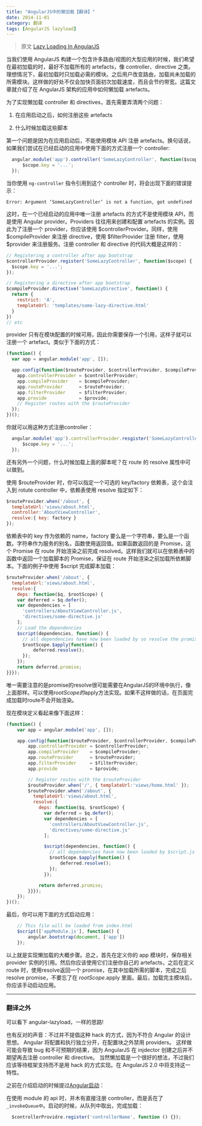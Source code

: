 ```yaml
---
title: "AngularJS中的懒加载【翻译】"
date: 2014-11-01
category: 翻译
tags: [AngularJS lazyload]
---
```


> 原文 [Lazy Loading In AngularJS](http://ify.io/lazy-loading-in-angularjs/)

当我们使用 AngularJS 构建一个包含许多路由/视图的大型应用的时候，我们希望在最初加载的时，最好不加载所有的 artefacts，像 controller、directive 之类。理想情况下，最初加载时只加载必需的模块。之后用户改变路由，加载尚未加载的所需模块。这样做的好处不仅会加快页面初次加载速度，而且会节约带宽。这篇文章就介绍了在 AngularJS 架构的应用中如何懒加载 artefacts。

<!-- more -->

为了实现懒加载 controller 和 directives，首先需要弄清两个问题：

1. 在应用启动之后，如何注册这些 artefacts

2. 什么时候加载这些脚本

第一个问题是因为在应用启动后，不能使用模块 API 注册 artefacts。换句话说，如果我们尝试在已经启动的应用中使用下面的方式注册一个 controller:

```js
  angular.module('app').controller('SomeLazyController', function($scope) {
      $scope.key = '...';
  });
```

当你使用 `ng-controller` 指令引用到这个 controller 时，将会出现下面的错误提示：

`Error: Argument ‘SomeLazyController’ is not a function, got undefined`

这时，在一个已经启动的应用中唯一注册 artefacts 的方式不是使用模块 API，而是使用 Angular provider。Providers 往往用来创建和配置 artefacts 的实例。因此为了注册一个 provider，你应该使用 $controllerProvider。同样，使用 $compileProvider 来注册 directive，使用 $filterProvider 注册 filter，使用 $provider 来注册服务。注册 controller 和 directive 的代码大概是这样的：

```js
// Registering a controller after app bootstrap
$controllerProvider.register('SomeLazyController', function($scope) {
  $scope.key = '...';
});

// Registering a directive after app bootstrap
$compileProvider.directive('SomeLazyDirective', function() {
  return {
    restrict: 'A',
    templateUrl: 'templates/some-lazy-directive.html'
  }
})
// etc
```

provider 只有在模块配置的时候可用，因此你需要保存一个引用，这样子就可以注册一个 artefact。类似于下面的方式：

```js
(function() {
  var app = angular.module('app', []);

  app.config(function($routeProvider, $controllerProvider, $compileProvider, $filterProvider, $provide) {
    app.controllerProvider = $controllerProvider;
    app.compileProvider    = $compileProvider;
    app.routeProvider      = $routeProvider;
    app.filterProvider     = $filterProvider;
    app.provide            = $provide;
    // Register routes with the $routeProvider
  });
})();
```

你就可以用这种方式注册controller：
```js  
  angular.module('app').controllerProvider.resgister('SomeLazyController', function($scope) {
      $scope.key = '...';
  });
```
还有另外一个问题，什么时候加载上面的脚本呢？在 route 的 resolve 属性中可以做到。

使用 $routeProvider 时，你可以指定一个可选的 key/factory 依赖表，这个会注入到 rotute controller 中，依赖表使用 resolve 指定如下：

```js
$routeProvider.when('/about', {
  templateUrl:'views/about.html',
  controller:'AboutViewController',
  resolve:{ key: factory }
});
```

依赖表中的 key 作为依赖的 name，factory 要么是一个字符串，要么是一个函数。字符串作为服务的别名，函数使用返回值。如果函数返回的是 Promise，这个 Promise 在 route 开始渲染之前完成 resolved。这样我们就可以在依赖表中的函数中返回一个加载脚本的 Promise，保证在 route 开始渲染之前加载所依赖脚本。下面的例子中使用 $script 完成脚本加载：

```js
$routeProvider.when('/about', {
  templateUrl:'views/about.html',
  resolve:{
    deps: function($q, $rootScope) {
    var deferred = $q.defer();
    var dependencies = [
      'controllers/AboutViewController.js',
      'directives/some-directive.js'
    ];
    // Load the dependencies
    $script(dependencies, function() {
      // all dependencies have now been loaded by so resolve the promise
      $rootScope.$apply(function() {
          deferred.resolve();
      });
    });
    return deferred.promise;
}}});
```

唯一需要注意的是promise的resolve很可能需要在AngularJS的环境中执行，像上面那样。可以使用$rootScope的$apply方法实现。如果不这样做的话，在页面完成加载时route不会开始渲染。

现在模块定义看起来像下面这样：

```js
(function() {
    var app = angular.module('app', []);

    app.config(function($routeProvider, $controllerProvider, $compileProvider, $filterProvider, $provide) {
        app.controllerProvider = $controllerProvider;
        app.compileProvider    = $compileProvider;
        app.routeProvider      = $routeProvider;
        app.filterProvider     = $filterProvider;
        app.provide            = $provide;

        // Register routes with the $routeProvider
        $routeProvider.when('/', { templateUrl:'views/home.html' });
        $routeProvider.when('/about', {
          templateUrl:'views/about.html',
          resolve:{
            deps: function($q, $rootScope) {
              var deferred = $q.defer();
              var dependencies = [
                'controllers/AboutViewController.js',
                'directives/some-directive.js'
              ];

              $script(dependencies, function() {
                // all dependencies have now been loaded by $script.js so resolve the promise
                $rootScope.$apply(function() {
                    deferred.resolve();
                });
              });

            return deferred.promise;
        }}});
    });
})();
```

最后，你可以用下面的方式启动应用：
```js
    // This file will be loaded from index.html
    $script(['appModule.js'], function() {
        angular.bootstrap(document, ['app'])
    });
```
以上就是实现懒加载的大概步骤。总之，首先在定义你的 app 模块时，保存相关 provider 实例的引用。然后你应该使用它们注册你自己的 artefacts，之后在定义 route 时，使用resolve返回一个 promise，在其中加载所需的脚本，完成之后 resolve promise，不要忘了在 $rootScope.$apply 里面。最后，加载完主模块后，你应该手动启动应用。

***

### 翻译之外

可以看下 angular-lazyload，一样的思路!

也有反对的声音：不过并不提倡这种 hack 的方式，因为不符合 Angular 的设计思想。 Angular 将配置和执行独立分开，在配置块之外禁用 providers。
这样做可能会导致 bug 和不可预期的结果，因为 AngularJS 在 injdector 创建之后并不期望再去注册 controller 和 directive。
当然懒加载是一个很好的想法，不过我们应该等待框架支持而不是用 hack 的方式实现。在 AngularJS 2.0 中将支持这一特性。

之前在介绍启动的时候提过[Angular启动](http://fedeoo.github.io/%E7%BF%BB%E8%AF%91/2014/11/03/angular-bootstrap/)：

在使用 module 的 api 时，并木有直接注册 controller，而是丢在了 `_invokeQueue中`。启动的时候，从队列中取出，完成加载：
```js
  $controllerProvidre.register('controllerName', function () {});
```

